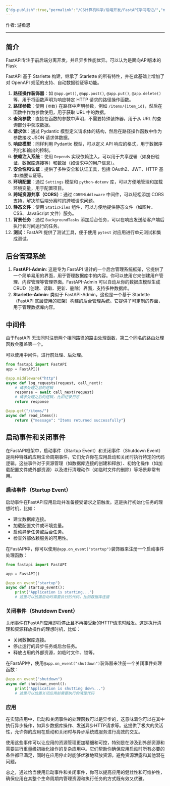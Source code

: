 ```yaml
---
{"dg-publish":true,"permalink":"/CS计算机科学/后端开发/FastAPI学习笔记/","noteIcon":"","created":"2024-08-28T17:27:38.000+08:00","updated":"2024-04-24T00:02:02.000+08:00"}
---
```



作者: 游鱼思

---
## 简介

FastAPI专注于前后端分离开发，并且异步性能优异。可以认为是面向API版本的Flask

FastAPI 基于 Starlette 构建，继承了 Starlette 的所有特性，并在此基础上增加了对 OpenAPI 规范的支持、自动数据验证等功能。

1. **路径操作装饰器**：如 `@app.get()`, `@app.post()`, `@app.put()`, `@app.delete()` 等，用于将函数声明为响应特定 HTTP 请求的路径操作函数。
2. **路径参数**：使用 `{参数}` 在路径中声明参数，例如 `/items/{item_id}`，然后在函数中作为参数使用，用于获取 URL 中的数据。
3. **查询参数**：直接在函数的参数中声明，不需要特殊装饰器，用于从 URL 的查询部分中获取数据。
4. **请求体**：通过 Pydantic 模型定义请求体的结构，然后在路径操作函数中作为参数接收 JSON 请求体数据。
5. **响应模型**：同样利用 Pydantic 模型，可以定义 API 响应的格式，用于数据序列化和输出的控制。
6. **依赖注入系统**：使用 `Depends` 实现依赖注入，可以用于共享逻辑（如身份验证、数据库连接等）和数据（如请求中的用户信息）。
7. **安全性和认证**：提供了多种安全和认证工具，包括 OAuth2、JWT、HTTP 基本/摘要认证等。
8. **环境配置**：通过 `Settings` 模型和 `python-dotenv` 库，可以方便地管理和加载环境变量，用于配置项目。
9. **跨域资源共享（CORS）**：通过 `CORSMiddleware` 中间件，可以轻松添加 CORS 支持，解决前后端分离时的跨域请求问题。
10. **静态文件**：使用 `StaticFiles` 组件，可以方便地提供静态文件（如图片、CSS、JavaScript 文件）服务。
11. **背景任务**：通过 `BackgroundTasks` 添加后台任务，可以在响应发送给客户端后执行长时间运行的任务。
12. **测试**：FastAPI 提供了测试工具，便于使用 `pytest` 对应用进行单元测试和集成测试。

## 后台管理系统

1. **FastAPI-Admin**: 这是专为 FastAPI 设计的一个后台管理系统框架，它提供了一个简单易用的界面，用于管理数据库中的内容。你可以使用它来创建用户管理、内容管理等管理界面。FastAPI-Admin 可以自动从你的数据库模型生成CRUD（创建、读取、更新、删除）界面，支持多种数据库。
2. **Starlette-Admin**: 类似于 FastAPI-Admin，这也是一个基于 Starlette（FastAPI 底层使用的框架）构建的后台管理系统。它提供了可定制的界面，用于管理数据库内容。
## 中间件

由于FastAPI 无法同时注册两个相同路径的路由处理函数，第二个同名的路由处理函数会覆盖第一个。

可以使用中间件，进行前处理、后处理。

```Python
from fastapi import FastAPI
app = FastAPI()

@app.middleware("http")
async def log_requests(request, call_next):
    # 请求处理之前的逻辑
    response = await call_next(request)
    # 请求处理之后的逻辑，比如记录日志
    return response

@app.get("/items/")
async def read_items():
    return {"message": "Items returned successfully"}
```

## 启动事件和关闭事件

在FastAPI框架中，启动事件（Startup Event）和关闭事件（Shutdown Event）是两种特殊的应用生命周期事件，它们允许你在应用启动和关闭时执行特定的代码逻辑。这些事件对于资源管理（如数据库连接的创建和释放）、初始化操作（如加载配置文件或外部资源）以及进行清理动作（如临时文件的删除）等场景非常有用。

### 启动事件（Startup Event）

启动事件在FastAPI应用启动并准备接受请求之前触发。这是执行初始化任务的理想时机，比如：

- 建立数据库连接。
- 加载配置文件或环境变量。
- 启动异步任务或后台任务。
- 检查外部依赖服务的可用性。

在FastAPI中，你可以使用`@app.on_event("startup")`装饰器来注册一个启动事件处理函数：

```python
from fastapi import FastAPI

app = FastAPI()

@app.on_event("startup")
async def startup_event():
    print("Application is starting...")
    # 这里可以放置启动时需要执行的代码，比如数据库连接
```

### 关闭事件（Shutdown Event）

关闭事件在FastAPI应用即将停止且不再接受新的HTTP请求时触发。这是执行清理和资源释放操作的理想时机，比如：

- 关闭数据库连接。
- 停止运行的异步任务或后台任务。
- 释放占用的外部资源，如临时文件、锁等。

在FastAPI中，使用`@app.on_event("shutdown")`装饰器来注册一个关闭事件处理函数：

```python
@app.on_event("shutdown")
async def shutdown_event():
    print("Application is shutting down...")
    # 这里可以放置关闭应用前需要执行的清理代码
```

### 应用

在实际应用中，启动和关闭事件的处理函数可以是异步的，这意味着你可以在其中执行异步操作，如异步数据库操作、发送异步HTTP请求等。这提供了极大的灵活性，允许你的应用在启动和关闭时与异步系统或服务进行高效的交互。

使用这些事件可以让应用的资源管理更加精细和可控，特别是在涉及到外部资源和需要进行重量级初始化操作的复杂应用中。它们帮助你确保应用启动时所有必要的条件都已满足，同时在应用停止时能够优雅地释放资源，避免资源泄露和其他潜在问题。

总之，通过恰当使用启动事件和关闭事件，你可以提高应用的健壮性和可维护性，确保应用在其整个生命周期内管理资源和执行任务的方式既有效又优雅。